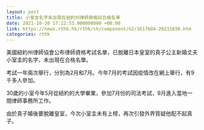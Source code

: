```yaml
---
layout: post
title: 小室圭名字未出現在紐約州律師資格試合格名單
date: 2021-10-30 17:22:53.000000000 +08:00
link: https://news.rthk.hk/rthk/ch/component/k2/1617684-20211030.htm
categories: rthk
---
```


美國紐約州律師協會公布律師資格考試名單，已脫離日本皇室的真子公主新婚丈夫小室圭的名字，未出現在合格名單。

考試一年兩次舉行，分別為2月和7月。今年7月的考試因疫情改在網上舉行，有9千多人參加。

30歲的小室今年5月從紐約的大學畢業，參加7月份的司法考試，9月進入當地一間律師事務所工作。

由於真子婚後要脫離皇室，今次小室圭未有上榜，再次引發外界質疑他配不起真子。

